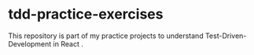 # tdd-practice-exercises
This repository is part of my practice projects to understand Test-Driven-Development in React . 
